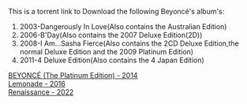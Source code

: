 This is a torrent link to Download the following Beyoncé's album's:
1. 2003-Dangerously In Love(Also contains the Australian Edition)
2. 2006-B'Day(Also contains the 2007 Deluxe Edition(2D))
3. 2008-I Am...Sasha Fierce(Also contains the 2CD Deluxe Edition,the normal Deluxe Edition and the 2009 Platinum Edition)
4. 2011-4 Deluxe Edition(Also contains the 4 Japan Edition)

[BEYONCÉ (The Platinum Edition) - 2014](https://mega.nz/file/I0IFVLRK#uh1O_rH3ULWN3POybNIwdtZAjefIFF8lZ7nrZe7MbDM)  
[Lemonade - 2016](https://minhateca.ru/ouvir-ou-baixar-o-album-lemonade-de-beyonce-completo)  
[Renaissance - 2022](https://sharpdownload.com/download/file/62e37874c7e6a/Beyonce-Renaissance-24Naijamuzic-com-zip)
